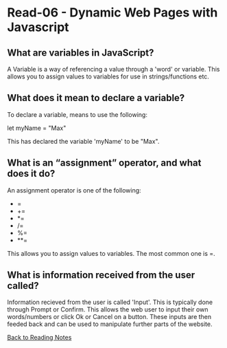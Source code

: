 # Read-06 - Dynamic Web Pages with Javascript

## What are variables in JavaScript?
A Variable is a way of referencing a value through a 'word' or variable. This allows you to assign values to variables for use in strings/functions etc.

## What does it mean to declare a variable?
To declare a variable, means to use the following:

let myName = "Max"

This has declared the variable 'myName' to be "Max".

## What is an “assignment” operator, and what does it do?
An assignment operator is one of the following:
- =
- +=
- *=
- /=
- %=
- **=

This allows you to assign values to variables. The most common one is =.

## What is information received from the user called?
Information recieved from the user is called 'Input'. This is typically done through Prompt or Confirm. This allows the web user to input their own words/numbers or click Ok or Cancel on a button. These inputs are then feeded back and can be used to manipulate further parts of the website.

[Back to Reading Notes](/README.md)